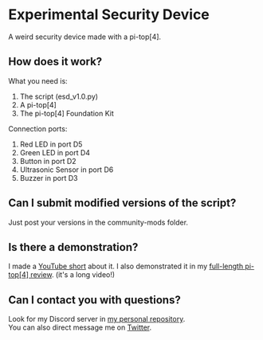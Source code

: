 # Experimental Security Device
A weird security device made with a pi-top[4].

##  How does it work?
What you need is:
1. The script (esd_v1.0.py)
2. A pi-top[4]
3. The pi-top[4] Foundation Kit

Connection ports:
1. Red LED in port D5
2. Green LED in port D4
3. Button in port D2
4. Ultrasonic Sensor in port D6
5. Buzzer in port D3

##  Can I submit modified versions of the script?
Just post your versions in the community-mods folder.

##  Is there a demonstration?
I made a [YouTube short](https://www.youtube.com/watch?v=DT0UeTSa_VE) about it.
I also demonstrated it in my [full-length pi-top[4] review](https://www.youtube.com/watch?v=Isvwee-22lI). (it's a long video!)

##  Can I contact you with questions?
Look for my Discord server in [my personal repository](https://github.com/jaherron/jaherron).  
You can also direct message me on [Twitter](https://twitter.com/littlebit670).  

